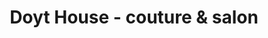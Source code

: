 ---
title: "Doyt House - couture & salon"
url: /thiruvalla/doyt-house-couture-and-salon/
shop: beauty
---